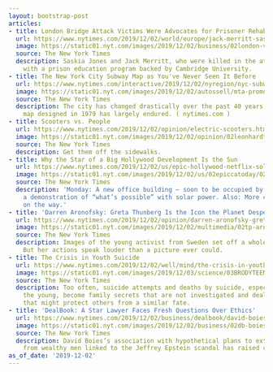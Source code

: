 ```yaml
---
layout: bootstrap-post
articles:
- title: London Bridge Attack Victims Were Advocates for Prisoner Rehabilitation
  url: https://www.nytimes.com/2019/12/02/world/europe/jack-merritt-saskia-jones-london-bridge.html
  image: https://static01.nyt.com/images/2019/12/02/business/02london-victims1sub/merlin_165309948_5f1a32b2-20c0-48a9-bb84-59315f78abb0-facebookJumbo.jpg
  source: The New York Times
  description: Saskia Jones and Jack Merritt, who were killed in the attack, had worked
    with a prison education program backed by Cambridge University.
- title: The New York City Subway Map as You've Never Seen It Before
  url: https://www.nytimes.com/interactive/2019/12/02/nyregion/nyc-subway-map.html
  image: https://static01.nyt.com/images/2019/12/02/autossell/mta-promo-image/mta-crop-facebookJumbo.jpg
  source: The New York Times
  description: The city has changed drastically over the past 40 years, yet the M.T.A.
    map designed in 1979 has largely endured. ( nytimes.com )
- title: Scooters vs. People
  url: https://www.nytimes.com/2019/12/02/opinion/electric-scooters.html
  image: https://static01.nyt.com/images/2019/12/02/opinion/02leonhardt-newsletter/02leonhardt-newsletter-facebookJumbo.jpg
  source: The New York Times
  description: Get them off the sidewalks.
- title: Why the Star of a Big Hollywood Development Is the Sun
  url: https://www.nytimes.com/2019/12/02/us/epic-hollywood-netflix-solar.html
  image: https://static01.nyt.com/images/2019/12/02/us/02epiccatoday/02epiccatoday-facebookJumbo.jpg
  source: The New York Times
  description: 'Monday: A new office building — soon to be occupied by Netflix — is
    a demonstration of “what’s possible” with solar power. Also: More cold weather
    on the way.'
- title: 'Darren Aronofsky: Greta Thunberg Is the Icon the Planet Desperately Needs'
  url: https://www.nytimes.com/2019/12/02/opinion/darren-aronofsky-greta-thunberg-climate.html
  image: https://static01.nyt.com/images/2019/12/02/multimedia/02tp-aronofsky-2/02tp-aronofsky-2-facebookJumbo.jpg
  source: The New York Times
  description: Images of the young activist from Sweden set off a whole movement.
    But her actions speak louder than a picture ever could.
- title: The Crisis in Youth Suicide
  url: https://www.nytimes.com/2019/12/02/well/mind/the-crisis-in-youth-suicide.html
  image: https://static01.nyt.com/images/2019/12/03/science/03BRODYTEENSUICIDE/03BRODYTEENSUICIDE-facebookJumbo.jpg
  source: The New York Times
  description: Too often, suicide attempts and deaths by suicide, especially among
    the young, become family secrets that are not investigated and dealt with in ways
    that might protect others from a similar fate.
- title: 'DealBook: A Star Lawyer Faces Fresh Questions Over Ethics'
  url: https://www.nytimes.com/2019/12/02/business/dealbook/david-boies-jeffrey-epstein.html
  image: https://static01.nyt.com/images/2019/12/02/business/02db-boies/merlin_157991076_b0789611-2ce3-4cf1-b1dd-123727938723-facebookJumbo.jpg
  source: The New York Times
  description: David Boies’s association with hypothetical plans to extract money
    from wealthy men linked to the Jeffrey Epstein scandal has raised concerns.
as_of_date: '2019-12-02'
---
```


